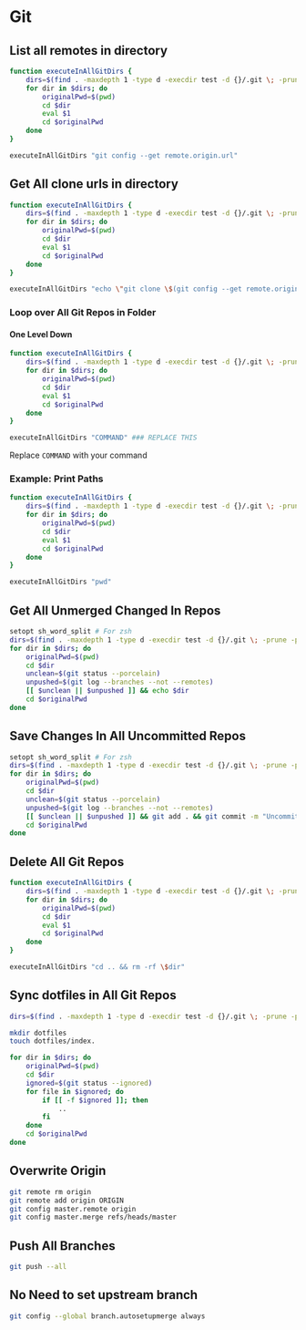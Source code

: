 # Git
## List all remotes in directory
```bash
function executeInAllGitDirs {
	dirs=$(find . -maxdepth 1 -type d -execdir test -d {}/.git \; -prune -print 2>/dev/null)
	for dir in $dirs; do
		originalPwd=$(pwd)
		cd $dir
		eval $1
		cd $originalPwd
	done
}

executeInAllGitDirs "git config --get remote.origin.url"
```

## Get All clone urls in directory
```bash
function executeInAllGitDirs {
	dirs=$(find . -maxdepth 1 -type d -execdir test -d {}/.git \; -prune -print 2>/dev/null)
	for dir in $dirs; do
		originalPwd=$(pwd)
		cd $dir
		eval $1
		cd $originalPwd
	done
}

executeInAllGitDirs "echo \"git clone \$(git config --get remote.origin.url)\""
```

### Loop over All Git Repos in Folder

#### One Level Down
```bash
function executeInAllGitDirs {
	dirs=$(find . -maxdepth 1 -type d -execdir test -d {}/.git \; -prune -print 2>/dev/null)
	for dir in $dirs; do
		originalPwd=$(pwd)
		cd $dir
		eval $1
		cd $originalPwd
	done
}

executeInAllGitDirs "COMMAND" ### REPLACE THIS

```
Replace `COMMAND` with your command

### Example: Print Paths
```bash
function executeInAllGitDirs {
	dirs=$(find . -maxdepth 1 -type d -execdir test -d {}/.git \; -prune -print 2>/dev/null)
	for dir in $dirs; do
		originalPwd=$(pwd)
		cd $dir
		eval $1
		cd $originalPwd
	done
}

executeInAllGitDirs "pwd" 
```

## Get All Unmerged Changed In Repos
```bash
setopt sh_word_split # For zsh
dirs=$(find . -maxdepth 1 -type d -execdir test -d {}/.git \; -prune -print 2>/dev/null)
for dir in $dirs; do
	originalPwd=$(pwd)
	cd $dir
    unclean=$(git status --porcelain)
    unpushed=$(git log --branches --not --remotes)
    [[ $unclean || $unpushed ]] && echo $dir
	cd $originalPwd
done
```

## Save Changes In All Uncommitted Repos
```bash
setopt sh_word_split # For zsh
dirs=$(find . -maxdepth 1 -type d -execdir test -d {}/.git \; -prune -print 2>/dev/null)
for dir in $dirs; do
	originalPwd=$(pwd)
	cd $dir
    unclean=$(git status --porcelain)
    unpushed=$(git log --branches --not --remotes)
    [[ $unclean || $unpushed ]] && git add . && git commit -m "Uncommited Changes" && git push --all
	cd $originalPwd
done
```

## Delete All Git Repos
```bash
function executeInAllGitDirs {
	dirs=$(find . -maxdepth 1 -type d -execdir test -d {}/.git \; -prune -print 2>/dev/null)
	for dir in $dirs; do
		originalPwd=$(pwd)
		cd $dir
		eval $1
		cd $originalPwd
	done
}

executeInAllGitDirs "cd .. && rm -rf \$dir" 
```

## Sync dotfiles in All Git Repos
```bash
dirs=$(find . -maxdepth 1 -type d -execdir test -d {}/.git \; -prune -print 2>/dev/null)

mkdir dotfiles
touch dotfiles/index.

for dir in $dirs; do
	originalPwd=$(pwd)
	cd $dir
	ignored=$(git status --ignored)
	for file in $ignored; do
		if [[ -f $ignored ]]; then
			..
		fi
	done
	cd $originalPwd
done
```

## Overwrite Origin
```bash
git remote rm origin
git remote add origin ORIGIN
git config master.remote origin
git config master.merge refs/heads/master
```

## Push All Branches
```bash
git push --all
```

## No Need to set upstream branch
```bash
git config --global branch.autosetupmerge always
```
<!--stackedit_data:
eyJoaXN0b3J5IjpbLTE1MDI5OTg5NzAsNDc2MjIwNTYyXX0=
-->